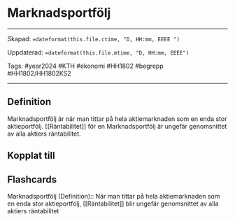 # Marknadsportfölj

---

Skapad: `=dateformat(this.file.ctime, "D, HH:mm, EEEE ")`

Uppdaterad: `=dateformat(this.file.mtime, "D, HH:mm, EEEE")`

Tags: #year2024 #KTH #ekonomi #HH1802 #begrepp #HH1802/HH1802KS2

---

## Definition

Marknadsportfölj är när man tittar på hela aktiemarknaden som en enda stor aktieportfölj. [[Räntabilitet]] för en Marknadsportfölj är ungefär genomsnittet av alla aktiers räntabilitet.

## Kopplat till

## Flashcards

Marknadsportfölj (Definition):: När man tittar på hela aktiemarknaden som en enda stor aktieportfölj, [[Räntabilitet]] blir ungefär genomsnittet av alla aktiers räntabilitet
<!--SR:!2024-04-19,13,270!2024-04-20,14,290-->
